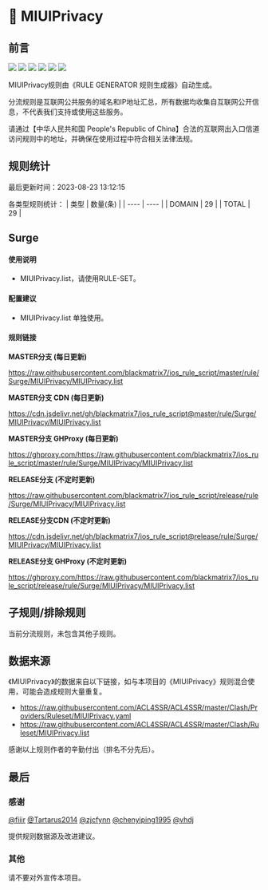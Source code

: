 # 🧸 MIUIPrivacy

## 前言

![](https://shields.io/badge/-移除重复规则-ff69b4) ![](https://shields.io/badge/-DOMAIN与DOMAIN--SUFFIX合并-green) ![](https://shields.io/badge/-DOMAIN--SUFFIX间合并-critical) ![](https://shields.io/badge/-DOMAIN与DOMAIN--KEYWORD合并-9cf) ![](https://shields.io/badge/-DOMAIN--SUFFIX与DOMAIN--KEYWORD合并-blue) ![](https://shields.io/badge/-IP--CIDR(6)合并-blueviolet) 

MIUIPrivacy规则由《RULE GENERATOR 规则生成器》自动生成。

分流规则是互联网公共服务的域名和IP地址汇总，所有数据均收集自互联网公开信息，不代表我们支持或使用这些服务。

请通过【中华人民共和国 People's Republic of China】合法的互联网出入口信道访问规则中的地址，并确保在使用过程中符合相关法律法规。

## 规则统计

最后更新时间：2023-08-23 13:12:15

各类型规则统计：
| 类型 | 数量(条)  | 
| ---- | ----  |
| DOMAIN | 29  | 
| TOTAL | 29  | 


## Surge 

#### 使用说明
- MIUIPrivacy.list，请使用RULE-SET。

#### 配置建议
- MIUIPrivacy.list 单独使用。

#### 规则链接
**MASTER分支 (每日更新)**

https://raw.githubusercontent.com/blackmatrix7/ios_rule_script/master/rule/Surge/MIUIPrivacy/MIUIPrivacy.list

**MASTER分支 CDN (每日更新)**

https://cdn.jsdelivr.net/gh/blackmatrix7/ios_rule_script@master/rule/Surge/MIUIPrivacy/MIUIPrivacy.list

**MASTER分支 GHProxy (每日更新)**

https://ghproxy.com/https://raw.githubusercontent.com/blackmatrix7/ios_rule_script/master/rule/Surge/MIUIPrivacy/MIUIPrivacy.list

**RELEASE分支 (不定时更新)**

https://raw.githubusercontent.com/blackmatrix7/ios_rule_script/release/rule/Surge/MIUIPrivacy/MIUIPrivacy.list

**RELEASE分支CDN (不定时更新)**

https://cdn.jsdelivr.net/gh/blackmatrix7/ios_rule_script@release/rule/Surge/MIUIPrivacy/MIUIPrivacy.list

**RELEASE分支 GHProxy (不定时更新)**

https://ghproxy.com/https://raw.githubusercontent.com/blackmatrix7/ios_rule_script/release/rule/Surge/MIUIPrivacy/MIUIPrivacy.list

## 子规则/排除规则


当前分流规则，未包含其他子规则。

## 数据来源

《MIUIPrivacy》的数据来自以下链接，如与本项目的《MIUIPrivacy》规则混合使用，可能会造成规则大量重复。

- https://raw.githubusercontent.com/ACL4SSR/ACL4SSR/master/Clash/Providers/Ruleset/MIUIPrivacy.yaml
- https://raw.githubusercontent.com/ACL4SSR/ACL4SSR/master/Clash/Ruleset/MIUIPrivacy.list


感谢以上规则作者的辛勤付出（排名不分先后）。

## 最后

### 感谢

[@fiiir](https://github.com/fiiir) [@Tartarus2014](https://github.com/Tartarus2014) [@zjcfynn](https://github.com/zjcfynn) [@chenyiping1995](https://github.com/chenyiping1995) [@vhdj](https://github.com/vhdj)

提供规则数据源及改进建议。

### 其他

请不要对外宣传本项目。